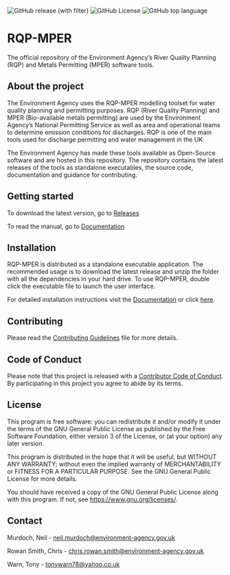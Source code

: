 ![GitHub release (with filter)](https://img.shields.io/github/v/release/DEFRA/RQP-MPER)
![GitHub License](https://img.shields.io/github/license/DEFRA/RQP-MPER)
![GitHub top language](https://img.shields.io/github/languages/top/DEFRA/RQP-MPER)

# RQP-MPER

The official repository of the Environment Agency’s River Quality Planning (RQP) and Metals Permitting (MPER) software tools. 

## About the project

The Environment Agency uses the RQP-MPER modelling toolset for water quality planning and permitting purposes. RQP (River Quality Planning) and MPER (Bio-available metals permitting) are used by the Environment Agency’s National Permitting Service as well as area and operational teams to determine emission conditions for discharges. RQP is one of the main tools used for discharge permitting and water management in the UK.

The Environment Agency has made these tools available as Open-Source software and are hosted in this repository. The repository contains the latest releases of the tools as standalone executables, the source code, documentation and guidance for contributing.

## Getting started

To download the latest version, go to [Releases](/executables/README.md)

To read the manual, go to [Documentation](/docs)

## Installation

RQP-MPER is distributed as a standalone executable application. The recommended usage is to download the latest release and unzip the folder with all the dependencies in your hard drive. To use RQP-MPER, double click the executable file to launch the user interface.

For detailed installation instructions visit the [Documentation](/docs) or click [here](https://github.com/DEFRA/rqp-mper/blob/main/docs/Installing_RQP.docx).

## Contributing

Please read the [Contributing Guidelines](CONTRIBUTING.md) file for more details.

## Code of Conduct

Please note that this project is released with a [Contributor Code of Conduct](CONDUCT.md). By participating in this project you agree to abide by its terms.

## License

This program is free software: you can redistribute it and/or modify it under the terms of the GNU General Public License as published by the Free Software Foundation, either version 3 of the License, or (at your option) any later version.

This program is distributed in the hope that it will be useful, but WITHOUT ANY WARRANTY; without even the implied warranty of MERCHANTABILITY or FITNESS FOR A PARTICULAR PURPOSE. See the GNU General Public License for more details.

You should have received a copy of the GNU General Public License along with this program. If not, see <https://www.gnu.org/licenses/>.

## Contact

Murdoch, Neil - neil.murdoch@environment-agency.gov.uk

Rowan Smith, Chris - chris.rowan.smith@environment-agency.gov.uk

Warn, Tony - tonywarn78@yahoo.co.uk
